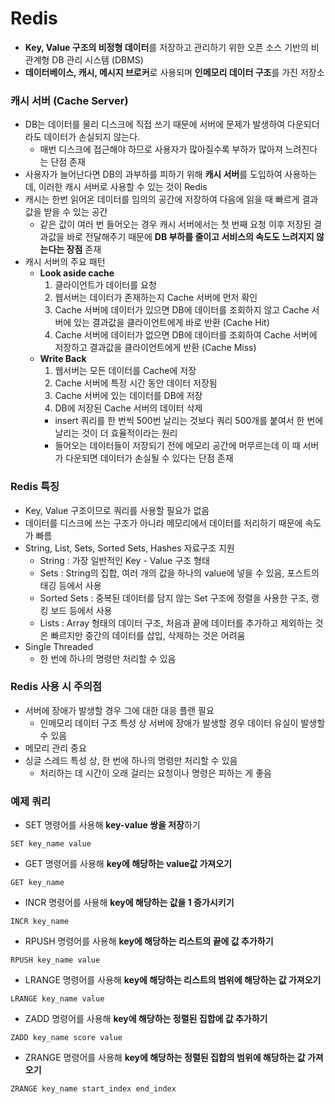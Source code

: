 # Redis
* **Key, Value 구조의 비정형 데이터**를 저장하고 관리하기 위한 오픈 소스 기반의 비관계형 DB 관리 시스템 (DBMS)
* **데이터베이스, 캐시, 메시지 브로커**로 사용되며 **인메모리 데이터 구조**를 가진 저장소
### 캐시 서버 (Cache Server)
* DB는 데이터를 물리 디스크에 직접 쓰기 때문에 서버에 문제가 발생하여 다운되더라도 데이터가 손실되지 않는다.
  * 매번 디스크에 접근해야 하므로 사용자가 많아질수록 부하가 많아져 느려진다는 단점 존재
* 사용자가 늘어난다면 DB의 과부하를 피하기 위해 **캐시 서버**를 도입하여 사용하는데, 이러한 캐시 서버로 사용할 수 있는 것이 Redis
* 캐시는 한번 읽어온 데이터를 임의의 공간에 저장하여 다음에 읽을 때 빠르게 결과값을 받을 수 있는 공간
  * 같은 값이 여러 번 들어오는 경우 캐시 서버에서는 첫 번째 요청 이후 저장된 결과값을 바로 전달해주기 때문에 **DB 부하를 줄이고 서비스의 속도도 느려지지 않는다는 장점** 존재 
* 캐시 서버의 주요 패턴
	* **Look aside cache**
      1. 클라이언트가 데이터를 요청
      2. 웹서버는 데이터가 존재하는지 Cache 서버에 먼저 확인
      3. Cache 서버에 데이터가 있으면 DB에 데이터를 조회하지 않고 Cache 서버에 있는 결과값을 클라이언트에게 바로 반환 (Cache Hit)
      4. Cache 서버에 데이터가 없으면 DB에 데이터를 조회하여 Cache 서버에 저장하고 결과값을 클라이언트에게 반환 (Cache Miss)
    * **Write Back**
      1. 웹서버는 모든 데이터를 Cache에 저장
      2. Cache 서버에 특정 시간 동안 데이터 저장됨
      3. Cache 서버에 있는 데이터를 DB에 저장
      4. DB에 저장된 Cache 서버의 데이터 삭제
        * insert 쿼리를 한 번씩 500번 날리는 것보다 쿼리 500개를 붙여서 한 번에 날리는 것이 더 효율적이라는 원리
        * 들어오는 데이터들이 저장되기 전에 메모리 공간에 머무르는데 이 때 서버가 다운되면 데이터가 손실될 수 있다는 단점 존재
### Redis 특징
* Key, Value 구조이므로 쿼리를 사용할 필요가 없음
* 데이터를 디스크에 쓰는 구조가 아니라 메모리에서 데이터를 처리하기 때문에 속도가 빠름
* String, List, Sets, Sorted Sets, Hashes 자료구조 지원
	* String : 가장 일반적인 Key - Value 구조 형태
    * Sets : String의 집합, 여러 개의 값을 하나의 value에 넣을 수 있음, 포스트의 태깅 등에서 사용
    * Sorted Sets : 중복된 데이터를 담지 않는 Set 구조에 정렬을 사용한 구조, 랭킹 보드 등에서 사용
    * Lists : Array 형태의 데이터 구조, 처음과 끝에 데이터를 추가하고 제외하는 것은 빠르지만 중간의 데이터를 삽입, 삭제하는 것은 어려움
* Single Threaded
	* 한 번에 하나의 명령만 처리할 수 있음
### Redis 사용 시 주의점
* 서버에 장애가 발생할 경우 그에 대한 대응 플랜 필요
	* 인메모리 데이터 구조 특성 상 서버에 장애가 발생할 경우 데이터 유실이 발생할 수 있음
* 메모리 관리 중요
* 싱글 스레드 특성 상, 한 번에 하나의 명령만 처리할 수 있음
	* 처리하는 데 시간이 오래 걸리는 요청이나 명령은 피하는 게 좋음
### 예제 쿼리
* SET 명령어를 사용해 **key-value 쌍을 저장**하기
```redis
SET key_name value
```
* GET 명령어를 사용해 **key에 해당하는 value값 가져오기**
```redis
GET key_name
```
* INCR 명령어를 사용해 **key에 해당하는 값을 1 증가시키기**
```redis
INCR key_name
```
* RPUSH 명령어를 사용해 **key에 해당하는 리스트의 끝에 값 추가하기**
```redis
RPUSH key_name value
```
* LRANGE 명령어를 사용해 **key에 해당하는 리스트의 범위에 해당하는 값 가져오기**
```redis
LRANGE key_name value
```
* ZADD 명령어를 사용해 **key에 해당하는 정렬된 집합에 값 추가하기**
```redis
ZADD key_name score value
```
* ZRANGE 명령어를 사용해 **key에 해당하는 정렬된 집합의 범위에 해당하는 값 가져오기**
```redis
ZRANGE key_name start_index end_index
```
